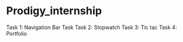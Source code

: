 # Prodigy_internship
Task 1: Navigation Bar Task 
Task 2: Stopwatch
Task 3: Tic tac
Task 4: Portfolio
